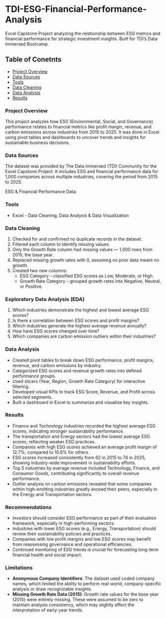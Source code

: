 # TDI-ESG-Financial-Performance-Analysis
Excel Capstone Project analyzing the relationship between ESG metrics and financial performance for strategic investment insights. Built for TDI’s Data Immersed Bootcamp.

## Table of Conetnts

- [Project Overview](#project-overview)
- [Data Sources](#data-sources)
- [Tools](#tools)
- [Data Cleaning](#data-cleaning)
- [Data Analysis](#data-analysis)
- [Results](#results)


### Project Overview

This project analyzes how ESG (Environmental, Social, and Governance) performance relates to financial metrics like profit margin, revenue, and carbon emissions across industries from 2015 to 2025. It was done in Excel using pivot tables and dashboards to uncover trends and insights for sustainable business decisions.

### Data Sources

The dataset was provided by The Data Immersed (TDI) Community for the Excel Capstone Project. It includes ESG and financial performance data for 1,000 companies across multiple industries, covering the period from 2015 to 2025.

ESG & Financial Performance Data:

### Tools

- Excel - Data Cleaning, Data Analysis & Data Visualization

### Data Cleaning

1. Checked for and confirmed no duplicate records in the dataset.
2. Filtered each column to identify missing values.
3. Only the Growth Rate column had missing values — 1,000 rows from 2015, the base year.
4. Replaced missing growth rates with 0, assuming no prior data meant no growth.
5. Created two new columns:
    - ESG Category – classified ESG scores as Low, Moderate, or High.
    - Growth Rate Category – grouped growth rates into Negative, Neutral, or Positive.

### Exploratory Data Analysis (EDA)

1. Which industries demonstrate the highest and lowest average ESG scores?
2. Is there a correlation between ESG scores and profit margins?
3. Which industries generate the highest average revenue annually?
4. How have ESG scores changed over time?
5. Which companies are carbon emission outliers within their industries?

### Data Analysis

- Created pivot tables to break down ESG performance, profit margins, revenue, and carbon emissions by industry.
- Categorized ESG scores and revenue growth rates into defined performance groups.
- Used slicers (Year, Region, Growth Rate Category) for interactive filtering.
- Developed visual KPIs to track ESG Score, Revenue, and Profit across selected segments.
- Built a dashboard in Excel to summarize and visualize key insights.

### Results

- Finance and Technology industries recorded the highest average ESG scores, indicating stronger sustainability performance.
- The transportation and Energy sectors had the lowest average ESG scores, reflecting weaker ESG practices.
- Companies with high ESG scores achieved an average profit margin of 12.7%, compared to 10.6% for others.
- ESG scores increased consistently from 62 in 2015 to 74 in 2025, showing industry-wide improvement in sustainability efforts.
- Top 5 industries by average revenue included Technology, Finance, and Consumer Goods, contributing significantly to overall revenue performance.
- Outlier analysis on carbon emissions revealed that some companies within high-emitting industries greatly exceed their peers, especially in the Energy and Transportation sectors.

### Recommendations

- Investors should consider ESG performance as part of their evaluation framework, especially in high-performing sectors.
- Industries with lower ESG scores (e.g., Energy, Transportation) should review their sustainability policies and practices.
- Companies with low profit margins and low ESG scores may benefit from reassessing governance and operational efficiencies.
- Continued monitoring of ESG trends is crucial for forecasting long-term financial health and social impact.

### Limitations

- **Anonymous Company Identifiers**: The dataset used coded company names, which limited the ability to perform real-world, company-specific analysis or draw recognizable insights.
- **Missing Growth Rate Data (2015)**: Growth rate values for the base year (2015) were entirely missing. These were assumed to be zero to maintain analysis consistency, which may slightly affect the interpretation of early-year trends.
